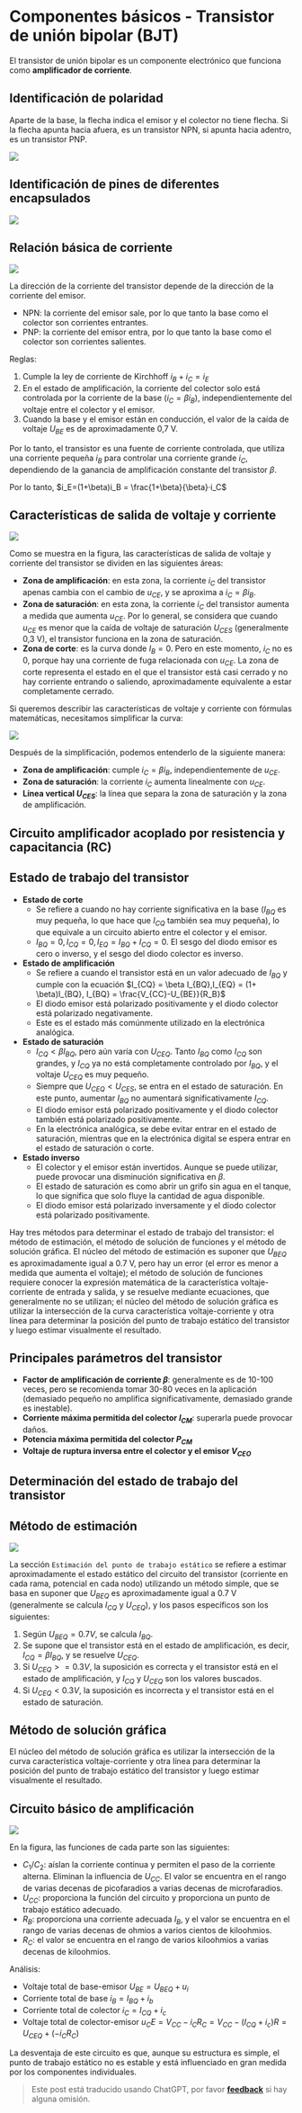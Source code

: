 # Componentes básicos - Transistor de unión bipolar (BJT)

El transistor de unión bipolar es un componente electrónico que funciona como **amplificador de corriente**.

## Identificación de polaridad

Aparte de la base, la flecha indica el emisor y el colector no tiene flecha. Si la flecha apunta hacia afuera, es un transistor NPN, si apunta hacia adentro, es un transistor PNP.

![](https://wiki-media-1253965369.cos.ap-guangzhou.myqcloud.com/img/20210519231240.png)

## Identificación de pines de diferentes encapsulados

![](https://wiki-media-1253965369.cos.ap-guangzhou.myqcloud.com/img/20210519231429.png)

## Relación básica de corriente

![](https://wiki-media-1253965369.cos.ap-guangzhou.myqcloud.com/img/20210519231648.png)

La dirección de la corriente del transistor depende de la dirección de la corriente del emisor.

- NPN: la corriente del emisor sale, por lo que tanto la base como el colector son corrientes entrantes.
- PNP: la corriente del emisor entra, por lo que tanto la base como el colector son corrientes salientes.

Reglas:

1. Cumple la ley de corriente de Kirchhoff $i_B + i_C = i_E$
2. En el estado de amplificación, la corriente del colector solo está controlada por la corriente de la base ($i_C = \beta i_B$), independientemente del voltaje entre el colector y el emisor.
3. Cuando la base y el emisor están en conducción, el valor de la caída de voltaje $U_{BE}$ es de aproximadamente 0,7 V.

Por lo tanto, el transistor es una fuente de corriente controlada, que utiliza una corriente pequeña $i_B$ para controlar una corriente grande $i_C$, dependiendo de la ganancia de amplificación constante del transistor $\beta$.

Por lo tanto, $i_E=(1+\beta)i_B = \frac{1+\beta}{\beta}·i_C$

## Características de salida de voltaje y corriente

![](https://wiki-media-1253965369.cos.ap-guangzhou.myqcloud.com/img/20210601095910.png)

Como se muestra en la figura, las características de salida de voltaje y corriente del transistor se dividen en las siguientes áreas:

- **Zona de amplificación**: en esta zona, la corriente $i_C$ del transistor apenas cambia con el cambio de $u_{CE}$, y se aproxima a $i_C = \beta i_B$.
- **Zona de saturación**: en esta zona, la corriente $i_C$ del transistor aumenta a medida que aumenta $u_{CE}$. Por lo general, se considera que cuando $u_{CE}$ es menor que la caída de voltaje de saturación $U_{CES}$ (generalmente 0,3 V), el transistor funciona en la zona de saturación.
- **Zona de corte**: es la curva donde $I_B = 0$. Pero en este momento, $i_C$ no es 0, porque hay una corriente de fuga relacionada con $u_{CE}$. La zona de corte representa el estado en el que el transistor está casi cerrado y no hay corriente entrando o saliendo, aproximadamente equivalente a estar completamente cerrado.

Si queremos describir las características de voltaje y corriente con fórmulas matemáticas, necesitamos simplificar la curva:

![](https://wiki-media-1253965369.cos.ap-guangzhou.myqcloud.com/img/20210601100847.png)

Después de la simplificación, podemos entenderlo de la siguiente manera:

- **Zona de amplificación**: cumple $i_C = \beta i_B$, independientemente de $u_{CE}$.
- **Zona de saturación**: la corriente $i_C$ aumenta linealmente con $u_{CE}$.
- **Línea vertical $U_{CES}$**: la línea que separa la zona de saturación y la zona de amplificación.

## Circuito amplificador acoplado por resistencia y capacitancia (RC)

## Estado de trabajo del transistor

- **Estado de corte**
  - Se refiere a cuando no hay corriente significativa en la base ($I_{BQ}$ es muy pequeña, lo que hace que $I_{CQ}$ también sea muy pequeña), lo que equivale a un circuito abierto entre el colector y el emisor.
  - $I_{BQ} = 0, I_{CQ} = 0, I_{EQ} = I_{BQ}+I_{CQ}=0$. El sesgo del diodo emisor es cero o inverso, y el sesgo del diodo colector es inverso.
- **Estado de amplificación**
  - Se refiere a cuando el transistor está en un valor adecuado de $I_{BQ}$ y cumple con la ecuación $I_{CQ} = \beta I_{BQ},I_{EQ} = (1+ \beta)I_{BQ}, I_{BQ} = \frac{V_{CC}-U_{BE}}{R_B}$
  - El diodo emisor está polarizado positivamente y el diodo colector está polarizado negativamente.
  - Este es el estado más comúnmente utilizado en la electrónica analógica.
- **Estado de saturación**
  - $I_{CQ} < \beta I_{BQ}$, pero aún varía con $U_{CEQ}$. Tanto $I_{BQ}$ como $I_{CQ}$ son grandes, y $I_{CQ}$ ya no está completamente controlado por $I_{BQ}$, y el voltaje $U_{CEQ}$ es muy pequeño.
  - Siempre que $U_{CEQ} < U_{CES}$, se entra en el estado de saturación. En este punto, aumentar $I_{BQ}$ no aumentará significativamente $I_{CQ}$.
  - El diodo emisor está polarizado positivamente y el diodo colector también está polarizado positivamente.
  - En la electrónica analógica, se debe evitar entrar en el estado de saturación, mientras que en la electrónica digital se espera entrar en el estado de saturación o corte.
- **Estado inverso**
  - El colector y el emisor están invertidos. Aunque se puede utilizar, puede provocar una disminución significativa en $\beta$.
  - El estado de saturación es como abrir un grifo sin agua en el tanque, lo que significa que solo fluye la cantidad de agua disponible.
  - El diodo emisor está polarizado inversamente y el diodo colector está polarizado positivamente.

Hay tres métodos para determinar el estado de trabajo del transistor: el método de estimación, el método de solución de funciones y el método de solución gráfica. El núcleo del método de estimación es suponer que $U_{BEQ}$ es aproximadamente igual a 0.7 V, pero hay un error (el error es menor a medida que aumenta el voltaje); el método de solución de funciones requiere conocer la expresión matemática de la característica voltaje-corriente de entrada y salida, y se resuelve mediante ecuaciones, que generalmente no se utilizan; el núcleo del método de solución gráfica es utilizar la intersección de la curva característica voltaje-corriente y otra línea para determinar la posición del punto de trabajo estático del transistor y luego estimar visualmente el resultado.

## Principales parámetros del transistor

- **Factor de amplificación de corriente $\beta$**: generalmente es de 10-100 veces, pero se recomienda tomar 30-80 veces en la aplicación (demasiado pequeño no amplifica significativamente, demasiado grande es inestable).
- **Corriente máxima permitida del colector $I_{CM}$**: superarla puede provocar daños.
- **Potencia máxima permitida del colector $P_{CM}$**
- **Voltaje de ruptura inversa entre el colector y el emisor $V_{CEO}$**

## Determinación del estado de trabajo del transistor

## Método de estimación

![](https://wiki-media-1253965369.cos.ap-guangzhou.myqcloud.com/img/20210601113429.png)

La sección `Estimación del punto de trabajo estático` se refiere a estimar aproximadamente el estado estático del circuito del transistor (corriente en cada rama, potencial en cada nodo) utilizando un método simple, que se basa en suponer que $U_{BEQ}$ es aproximadamente igual a 0.7 V (generalmente se calcula $I_{CQ}$ y $U_{CEQ}$), y los pasos específicos son los siguientes:

1. Según $U_{BEQ} = 0.7 V$, se calcula $I_{BQ}$.
2. Se supone que el transistor está en el estado de amplificación, es decir, $I_{CQ} = \beta I_{BQ}$, y se resuelve $U_{CEQ}$.
3. Si $U_{CEQ} >= 0.3 V$, la suposición es correcta y el transistor está en el estado de amplificación, y $I_{CQ}$ y $U_{CEQ}$ son los valores buscados.
4. Si $U_{CEQ} < 0.3 V$, la suposición es incorrecta y el transistor está en el estado de saturación.

## Método de solución gráfica

El núcleo del método de solución gráfica es utilizar la intersección de la curva característica voltaje-corriente y otra línea para determinar la posición del punto de trabajo estático del transistor y luego estimar visualmente el resultado.

## Circuito básico de amplificación

![](https://wiki-media-1253965369.cos.ap-guangzhou.myqcloud.com/img/20210605162906.png)

En la figura, las funciones de cada parte son las siguientes:

- $C_1$/$C_2$: aíslan la corriente continua y permiten el paso de la corriente alterna. Eliminan la influencia de $U_{CC}$. El valor se encuentra en el rango de varias decenas de picofaradios a varias decenas de microfaradios.
- $U_{CC}$: proporciona la función del circuito y proporciona un punto de trabajo estático adecuado.
- $R_B$: proporciona una corriente adecuada $I_B$, y el valor se encuentra en el rango de varias decenas de ohmios a varios cientos de kiloohmios.
- $R_C$: el valor se encuentra en el rango de varios kiloohmios a varias decenas de kiloohmios.

Análisis:

- Voltaje total de base-emisor $U_{BE} = U_{BEQ}+u_i$
- Corriente total de base $i_B=I_{BQ}+i_b$
- Corriente total de colector $i_C=I_{CQ}+i_c$
- Voltaje total de colector-emisor $u_CE=V_{CC}-{i_C}{R_C}=V_{CC}-(I_{CQ}+i_c)R=U_{CEQ}+({-i_C}{R_C})$

La desventaja de este circuito es que, aunque su estructura es simple, el punto de trabajo estático no es estable y está influenciado en gran medida por los componentes individuales.

> Este post está traducido usando ChatGPT, por favor [**feedback**](https://github.com/linyuxuanlin/Wiki_MkDocs/issues/new) si hay alguna omisión.
